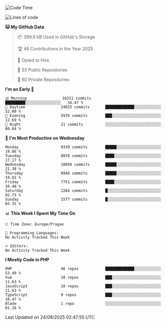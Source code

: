 <!--START_SECTION:waka-->
![Code Time](http://img.shields.io/badge/Code%20Time-1%2C584%20hrs%203%20mins-blue)

![Lines of code](https://img.shields.io/badge/From%20Hello%20World%20I%27ve%20Written-13.5%20million%20lines%20of%20code-blue)

**🐱 My GitHub Data** 

> 📦 399.9 kB Used in GitHub's Storage 
 > 
> 🏆 46 Contributions in the Year 2025
 > 
> 💼 Opted to Hire
 > 
> 📜 53 Public Repositories 
 > 
> 🔑 60 Private Repositories 
 > 
**I'm an Early 🐤** 

```text
🌞 Morning                16211 commits       █████████░░░░░░░░░░░░░░░░   34.47 % 
🌆 Daytime                24833 commits       █████████████░░░░░░░░░░░░   52.80 % 
🌃 Evening                5970 commits        ███░░░░░░░░░░░░░░░░░░░░░░   12.69 % 
🌙 Night                  21 commits          ░░░░░░░░░░░░░░░░░░░░░░░░░   00.04 % 
```
📅 **I'm Most Productive on Wednesday** 

```text
Monday                   9339 commits        █████░░░░░░░░░░░░░░░░░░░░   19.86 % 
Tuesday                  8078 commits        ████░░░░░░░░░░░░░░░░░░░░░   17.17 % 
Wednesday                10058 commits       █████░░░░░░░░░░░░░░░░░░░░   21.38 % 
Thursday                 8948 commits        █████░░░░░░░░░░░░░░░░░░░░   19.02 % 
Friday                   7751 commits        ████░░░░░░░░░░░░░░░░░░░░░   16.48 % 
Saturday                 1284 commits        █░░░░░░░░░░░░░░░░░░░░░░░░   02.73 % 
Sunday                   1577 commits        █░░░░░░░░░░░░░░░░░░░░░░░░   03.35 % 
```


📊 **This Week I Spent My Time On** 

```text
🕑︎ Time Zone: Europe/Prague

💬 Programming Languages: 
No Activity Tracked This Week

🔥 Editors: 
No Activity Tracked This Week
```

**I Mostly Code in PHP** 

```text
PHP                      46 repos            █████████████░░░░░░░░░░░░   53.49 % 
Vue                      10 repos            ███░░░░░░░░░░░░░░░░░░░░░░   11.63 % 
JavaScript               10 repos            ███░░░░░░░░░░░░░░░░░░░░░░   11.63 % 
TypeScript               9 repos             ███░░░░░░░░░░░░░░░░░░░░░░   10.47 % 
Blade                    1 repo              ░░░░░░░░░░░░░░░░░░░░░░░░░   01.16 % 
```




 Last Updated on 24/08/2025 02:47:55 UTC
<!--END_SECTION:waka-->
<!--
**AlexKratky/AlexKratky** is a ✨ _special_ ✨ repository because its `README.md` (this file) appears on your GitHub profile.

Here are some ideas to get you started:

- 🔭 I’m currently working on ...
- 🌱 I’m currently learning ...
- 👯 I’m looking to collaborate on ...
- 🤔 I’m looking for help with ...
- 💬 Ask me about ...
- 📫 How to reach me: ...
- 😄 Pronouns: ...
- ⚡ Fun fact: ...
-->
